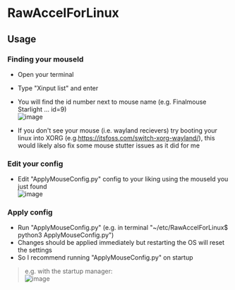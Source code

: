 # RawAccelForLinux

## Usage

### Finding your mouseId

- Open your terminal  
- Type "Xinput list" and enter  
- You will find the id number next to mouse name (e.g. Finalmouse Starlight ... id=9)  
![image](https://user-images.githubusercontent.com/108423881/218272916-08bff256-bafb-4b68-aac0-b90dbe394bc9.png)  

- If you don't see your mouse (i.e. wayland recievers) try booting your linux into XORG (e.g.https://itsfoss.com/switch-xorg-wayland/), this would likely also fix some mouse stutter issues as it did for me  

### Edit your config

- Edit "ApplyMouseConfig.py" config to your liking using the mouseId you just found  
  ![image](https://user-images.githubusercontent.com/108423881/218272945-7e72fa74-10cd-43bd-b0e9-e7c915cdcca0.png)  

### Apply config

- Run "ApplyMouseConfig.py" (e.g. in terminal "~/etc/RawAccelForLinux$ python3 ApplyMouseConfig.py")  
- Changes should be applied immediately but restarting the OS will reset the settings  
- So I recommend running "ApplyMouseConfig.py" on startup  
> e.g. with the startup manager:  
> ![image](https://user-images.githubusercontent.com/108423881/218272855-b5bc1704-94ad-447c-9847-4b27b3af7818.png)  



